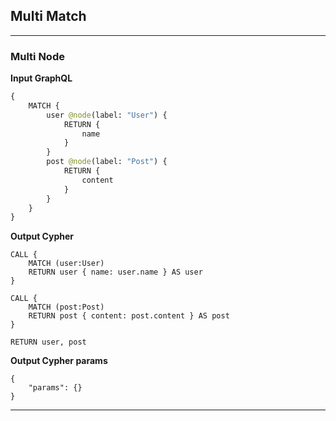 ## Multi Match

---

### Multi Node

**Input GraphQL**

```graphql
{
    MATCH {
        user @node(label: "User") {
            RETURN {
                name
            }
        }
        post @node(label: "Post") {
            RETURN {
                content
            }
        }
    }
}
```

**Output Cypher**

```cypher
CALL {
    MATCH (user:User)
    RETURN user { name: user.name } AS user
}

CALL {
    MATCH (post:Post)
    RETURN post { content: post.content } AS post
}

RETURN user, post
```

**Output Cypher params**

```params
{
    "params": {}
}
```

---
